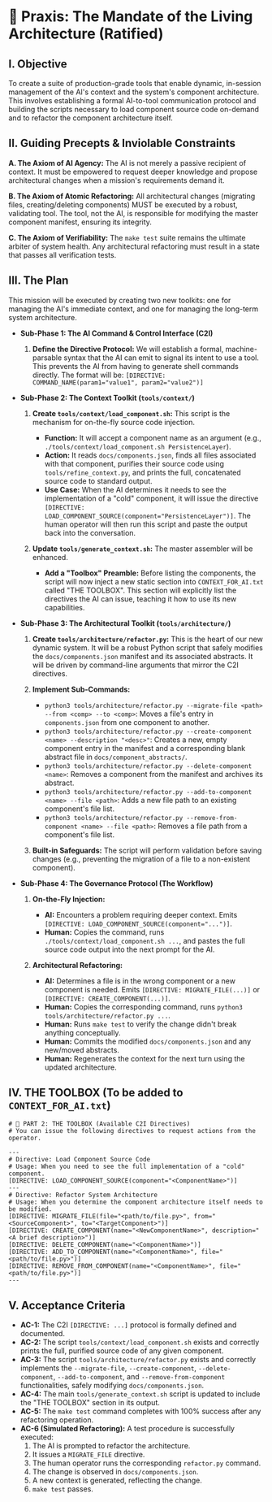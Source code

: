 # 🔱 Praxis: The Mandate of the Living Architecture (Ratified)

## I. Objective

To create a suite of production-grade tools that enable dynamic, in-session management of the AI's context and the system's component architecture. This involves establishing a formal AI-to-tool communication protocol and building the scripts necessary to load component source code on-demand and to refactor the component architecture itself.

## II. Guiding Precepts & Inviolable Constraints

**A. The Axiom of AI Agency:**
The AI is not merely a passive recipient of context. It must be empowered to request deeper knowledge and propose architectural changes when a mission's requirements demand it.

**B. The Axiom of Atomic Refactoring:**
All architectural changes (migrating files, creating/deleting components) MUST be executed by a robust, validating tool. The tool, not the AI, is responsible for modifying the master component manifest, ensuring its integrity.

**C. The Axiom of Verifiability:**
The `make test` suite remains the ultimate arbiter of system health. Any architectural refactoring must result in a state that passes all verification tests.

## III. The Plan

This mission will be executed by creating two new toolkits: one for managing the AI's immediate context, and one for managing the long-term system architecture.

- **Sub-Phase 1: The AI Command & Control Interface (C2I)**

  1.  **Define the Directive Protocol:** We will establish a formal, machine-parsable syntax that the AI can emit to signal its intent to use a tool. This prevents the AI from having to generate shell commands directly. The format will be:
      `[DIRECTIVE: COMMAND_NAME(param1="value1", param2="value2")]`

- **Sub-Phase 2: The Context Toolkit (`tools/context/`)**

  1.  **Create `tools/context/load_component.sh`:** This script is the mechanism for on-the-fly source code injection.

      - **Function:** It will accept a component name as an argument (e.g., `./tools/context/load_component.sh PersistenceLayer`).
      - **Action:** It reads `docs/components.json`, finds all files associated with that component, purifies their source code using `tools/refine_context.py`, and prints the full, concatenated source code to standard output.
      - **Use Case:** When the AI determines it needs to see the implementation of a "cold" component, it will issue the directive `[DIRECTIVE: LOAD_COMPONENT_SOURCE(component="PersistenceLayer")]`. The human operator will then run this script and paste the output back into the conversation.

  2.  **Update `tools/generate_context.sh`:** The master assembler will be enhanced.
      - **Add a "Toolbox" Preamble:** Before listing the components, the script will now inject a new static section into `CONTEXT_FOR_AI.txt` called "THE TOOLBOX". This section will explicitly list the directives the AI can issue, teaching it how to use its new capabilities.

- **Sub-Phase 3: The Architectural Toolkit (`tools/architecture/`)**

  1.  **Create `tools/architecture/refactor.py`:** This is the heart of our new dynamic system. It will be a robust Python script that safely modifies the `docs/components.json` manifest and its associated abstracts. It will be driven by command-line arguments that mirror the C2I directives.

  2.  **Implement Sub-Commands:**

      - `python3 tools/architecture/refactor.py --migrate-file <path> --from <comp> --to <comp>`: Moves a file's entry in `components.json` from one component to another.
      - `python3 tools/architecture/refactor.py --create-component <name> --description "<desc>"`: Creates a new, empty component entry in the manifest and a corresponding blank abstract file in `docs/component_abstracts/`.
      - `python3 tools/architecture/refactor.py --delete-component <name>`: Removes a component from the manifest and archives its abstract.
      - `python3 tools/architecture/refactor.py --add-to-component <name> --file <path>`: Adds a new file path to an existing component's file list.
      - `python3 tools/architecture/refactor.py --remove-from-component <name> --file <path>`: Removes a file path from a component's file list.

  3.  **Built-in Safeguards:** The script will perform validation before saving changes (e.g., preventing the migration of a file to a non-existent component).

- **Sub-Phase 4: The Governance Protocol (The Workflow)**

  1.  **On-the-Fly Injection:**

      - **AI:** Encounters a problem requiring deeper context. Emits `[DIRECTIVE: LOAD_COMPONENT_SOURCE(component="...")]`.
      - **Human:** Copies the command, runs `./tools/context/load_component.sh ...`, and pastes the full source code output into the next prompt for the AI.

  2.  **Architectural Refactoring:**
      - **AI:** Determines a file is in the wrong component or a new component is needed. Emits `[DIRECTIVE: MIGRATE_FILE(...)]` or `[DIRECTIVE: CREATE_COMPONENT(...)]`.
      - **Human:** Copies the corresponding command, runs `python3 tools/architecture/refactor.py ...`.
      - **Human:** Runs `make test` to verify the change didn't break anything conceptually.
      - **Human:** Commits the modified `docs/components.json` and any new/moved abstracts.
      - **Human:** Regenerates the context for the next turn using the updated architecture.

## IV. THE TOOLBOX (To be added to `CONTEXT_FOR_AI.txt`)

```plaintext
# 🔱 PART 2: THE TOOLBOX (Available C2I Directives)
# You can issue the following directives to request actions from the operator.

---
# Directive: Load Component Source Code
# Usage: When you need to see the full implementation of a "cold" component.
[DIRECTIVE: LOAD_COMPONENT_SOURCE(component="<ComponentName>")]
---
# Directive: Refactor System Architecture
# Usage: When you determine the component architecture itself needs to be modified.
[DIRECTIVE: MIGRATE_FILE(file="<path/to/file.py>", from="<SourceComponent>", to="<TargetComponent>")]
[DIRECTIVE: CREATE_COMPONENT(name="<NewComponentName>", description="<A brief description>")]
[DIRECTIVE: DELETE_COMPONENT(name="<ComponentName>")]
[DIRECTIVE: ADD_TO_COMPONENT(name="<ComponentName>", file="<path/to/file.py>")]
[DIRECTIVE: REMOVE_FROM_COMPONENT(name="<ComponentName>", file="<path/to/file.py>")]
---
```

## V. Acceptance Criteria

- **AC-1:** The C2I `[DIRECTIVE: ...]` protocol is formally defined and documented.
- **AC-2:** The script `tools/context/load_component.sh` exists and correctly prints the full, purified source code of any given component.
- **AC-3:** The script `tools/architecture/refactor.py` exists and correctly implements the `--migrate-file`, `--create-component`, `--delete-component`, `--add-to-component`, and `--remove-from-component` functionalities, safely modifying `docs/components.json`.
- **AC-4:** The main `tools/generate_context.sh` script is updated to include the "THE TOOLBOX" section in its output.
- **AC-5:** The `make test` command completes with 100% success after any refactoring operation.
- **AC-6 (Simulated Refactoring):** A test procedure is successfully executed:
  1.  The AI is prompted to refactor the architecture.
  2.  It issues a `MIGRATE_FILE` directive.
  3.  The human operator runs the corresponding `refactor.py` command.
  4.  The change is observed in `docs/components.json`.
  5.  A new context is generated, reflecting the change.
  6.  `make test` passes.
